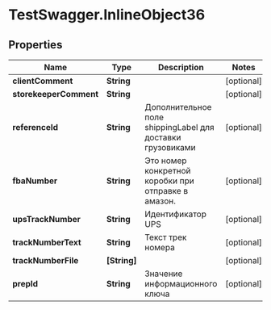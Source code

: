 # TestSwagger.InlineObject36

## Properties

Name | Type | Description | Notes
------------ | ------------- | ------------- | -------------
**clientComment** | **String** |  | [optional] 
**storekeeperComment** | **String** |  | [optional] 
**referenceId** | **String** | Дополнительное поле shippingLabel для доставки грузовиками | [optional] 
**fbaNumber** | **String** | Это номер конкретной коробки при отправке в амазон. | [optional] 
**upsTrackNumber** | **String** | Идентификатор UPS | [optional] 
**trackNumberText** | **String** | Текст трек номера | [optional] 
**trackNumberFile** | **[String]** |  | [optional] 
**prepId** | **String** | Значение информационного ключа | [optional] 


